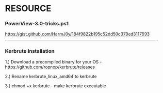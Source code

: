 # RESOURCE

### PowerView-3.0-tricks.ps1
https://gist.github.com/HarmJ0y/184f9822b195c52dd50c379ed3117993

***

### Kerbrute Installation 

1.) Download a precompiled binary for your OS - https://github.com/ropnop/kerbrute/releases

2.) Rename kerbrute_linux_amd64 to kerbrute

3.) chmod +x kerbrute - make kerbrute executable


